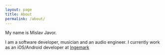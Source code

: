 ```yaml
---
layout: page
title: About
permalink: /about/
---
```


My name is Mislav Javor.

I am a software developer, musician and an audio engineer. 
I currently work as an iOS/Android developer at [Ingemark](http://www.ingemark.com/)
